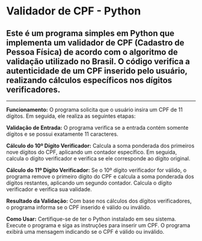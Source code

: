 # Validador de CPF - Python
## Este é um programa simples em Python que implementa um validador de CPF (Cadastro de Pessoa Física) de acordo com o algoritmo de validação utilizado no Brasil. O código verifica a autenticidade de um CPF inserido pelo usuário, realizando cálculos específicos nos dígitos verificadores.
***

**Funcionamento:**
O programa solicita que o usuário insira um CPF de 11 dígitos. Em seguida, ele realiza as seguintes etapas:

**Validação de Entrada:** O programa verifica se a entrada contém somente dígitos e se possui exatamente 11 caracteres.

**Cálculo do 10º Dígito Verificador:** Calcula a soma ponderada dos primeiros nove dígitos do CPF, aplicando um contador específico. Em seguida, calcula o dígito verificador e verifica se ele corresponde ao dígito original.

**Cálculo do 11º Dígito Verificador:** Se o 10º dígito verificador for válido, o programa remove o primeiro dígito do CPF e calcula a soma ponderada dos dígitos restantes, aplicando um segundo contador. Calcula o dígito verificador e verifica sua validade.

**Resultado da Validação:** Com base nos cálculos dos dígitos verificadores, o programa informa se o CPF inserido é válido ou inválido.

**Como Usar:**
Certifique-se de ter o Python instalado em seu sistema.
Execute o programa e siga as instruções para inserir um CPF.
O programa exibirá uma mensagem indicando se o CPF é válido ou inválido.
